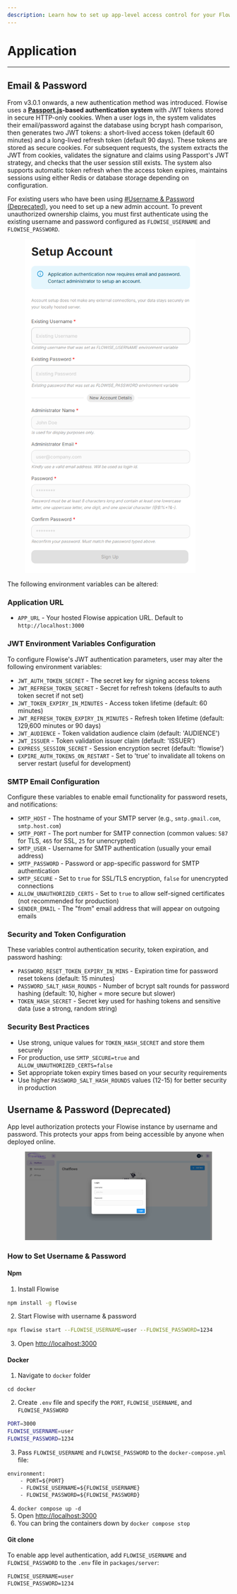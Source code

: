 ```yaml
---
description: Learn how to set up app-level access control for your Flowise instances
---
```


# Application

***

## Email & Password

From v3.0.1 onwards, a new authentication method was introduced. Flowise uses a [**Passport.js**](https://www.passportjs.org/)**-based authentication system** with JWT tokens stored in secure HTTP-only cookies. When a user logs in, the system validates their email/password against the database using bcrypt hash comparison, then generates two JWT tokens: a short-lived access token (default 60 minutes) and a long-lived refresh token (default 90 days). These tokens are stored as secure cookies. For subsequent requests, the system extracts the JWT from cookies, validates the signature and claims using Passport's JWT strategy, and checks that the user session still exists. The system also supports automatic token refresh when the access token expires, maintains sessions using either Redis or database storage depending on configuration.

For existing users who have been using [#Username & Password (Deprecated)](app-level.md#username-and-password-deprecated), you need to set up a new admin account. To prevent unauthorized ownership claims, you must first authenticate using the existing username and password configured as `FLOWISE_USERNAME` and `FLOWISE_PASSWORD`.

<figure><img src="../../.gitbook/assets/image.png" alt="" width="387"><figcaption></figcaption></figure>

The following environment variables can be altered:

### Application URL

* `APP_URL` - Your hosted Flowise appication URL. Default to `http://localhost:3000`

### JWT Environment Variables Configuration

To configure Flowise's JWT authentication parameters, user may alter the following environment variables:

* `JWT_AUTH_TOKEN_SECRET` - The secret key for signing access tokens
* `JWT_REFRESH_TOKEN_SECRET` - Secret for refresh tokens (defaults to auth token secret if not set)
* `JWT_TOKEN_EXPIRY_IN_MINUTES` - Access token lifetime (default: 60 minutes)
* `JWT_REFRESH_TOKEN_EXPIRY_IN_MINUTES` - Refresh token lifetime (default: 129,600 minutes or 90 days)
* `JWT_AUDIENCE` - Token validation audience claim (default: 'AUDIENCE')
* `JWT_ISSUER` - Token validation issuer claim (default: 'ISSUER')
* `EXPRESS_SESSION_SECRET` - Session encryption secret (default: 'flowise')
* `EXPIRE_AUTH_TOKENS_ON_RESTART` - Set to 'true' to invalidate all tokens on server restart (useful for development)

### SMTP Email Configuration

Configure these variables to enable email functionality for password resets, and notifications:

* `SMTP_HOST` - The hostname of your SMTP server (e.g., `smtp.gmail.com`, `smtp.host.com`)
* `SMTP_PORT` - The port number for SMTP connection (common values: `587` for TLS, `465` for SSL, `25` for unencrypted)
* `SMTP_USER` - Username for SMTP authentication (usually your email address)
* `SMTP_PASSWORD` - Password or app-specific password for SMTP authentication
* `SMTP_SECURE` - Set to `true` for SSL/TLS encryption, `false` for unencrypted connections
* `ALLOW_UNAUTHORIZED_CERTS` - Set to `true` to allow self-signed certificates (not recommended for production)
* `SENDER_EMAIL` - The "from" email address that will appear on outgoing emails

### Security and Token Configuration

These variables control authentication security, token expiration, and password hashing:

* `PASSWORD_RESET_TOKEN_EXPIRY_IN_MINS` - Expiration time for password reset tokens (default: 15 minutes)
* `PASSWORD_SALT_HASH_ROUNDS` - Number of bcrypt salt rounds for password hashing (default: 10, higher = more secure but slower)
* `TOKEN_HASH_SECRET` - Secret key used for hashing tokens and sensitive data (use a strong, random string)

### Security Best Practices

* Use strong, unique values for `TOKEN_HASH_SECRET` and store them securely
* For production, use `SMTP_SECURE=true` and `ALLOW_UNAUTHORIZED_CERTS=false`
* Set appropriate token expiry times based on your security requirements
* Use higher `PASSWORD_SALT_HASH_ROUNDS` values (12-15) for better security in production

##

## Username & Password (Deprecated)

App level authorization protects your Flowise instance by username and password. This protects your apps from being accessible by anyone when deployed online.

<figure><img src="../../.gitbook/assets/image (2) (1) (1) (1) (1) (1) (1) (1) (1) (1) (1) (1) (1) (1) (1) (1) (1) (1) (1) (1) (1) (1) (1).png" alt=""><figcaption></figcaption></figure>

### How to Set Username & Password

#### Npm

1. Install Flowise

```bash
npm install -g flowise
```

2. Start Flowise with username & password

```bash
npx flowise start --FLOWISE_USERNAME=user --FLOWISE_PASSWORD=1234
```

3. Open [http://localhost:3000](http://localhost:3000)

#### Docker

1. Navigate to `docker` folder

```
cd docker
```

2. Create `.env` file and specify the `PORT`, `FLOWISE_USERNAME`, and `FLOWISE_PASSWORD`

```sh
PORT=3000
FLOWISE_USERNAME=user
FLOWISE_PASSWORD=1234
```

3. Pass `FLOWISE_USERNAME` and `FLOWISE_PASSWORD` to the `docker-compose.yml` file:

```
environment:
    - PORT=${PORT}
    - FLOWISE_USERNAME=${FLOWISE_USERNAME}
    - FLOWISE_PASSWORD=${FLOWISE_PASSWORD}
```

4. `docker compose up -d`
5. Open [http://localhost:3000](http://localhost:3000)
6. You can bring the containers down by `docker compose stop`

#### Git clone

To enable app level authentication, add `FLOWISE_USERNAME` and `FLOWISE_PASSWORD` to the `.env` file in `packages/server`:

```
FLOWISE_USERNAME=user
FLOWISE_PASSWORD=1234
```
